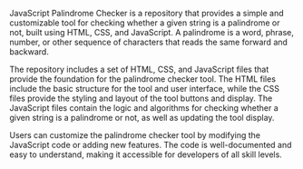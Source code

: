 JavaScript Palindrome Checker is a repository that provides a simple and customizable tool for checking whether a given string is a palindrome or not, built using HTML, CSS, and JavaScript. A palindrome is a word, phrase, number, or other sequence of characters that reads the same forward and backward.

The repository includes a set of HTML, CSS, and JavaScript files that provide the foundation for the palindrome checker tool. The HTML files include the basic structure for the tool and user interface, while the CSS files provide the styling and layout of the tool buttons and display. The JavaScript files contain the logic and algorithms for checking whether a given string is a palindrome or not, as well as updating the tool display.

Users can customize the palindrome checker tool by modifying the JavaScript code or adding new features. The code is well-documented and easy to understand, making it accessible for developers of all skill levels.
